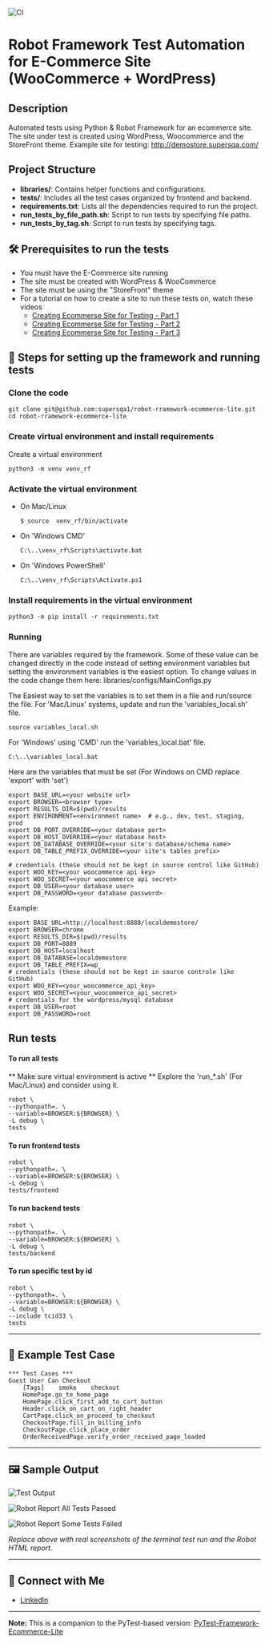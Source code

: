 ![CI](https://github.com/supersqa1/robot-rramework-ecommerce-lite/actions/workflows/robot-ci.yml/badge.svg)
# Robot Framework Test Automation for E-Commerce Site (WooCommerce + WordPress)

## Description
Automated tests using Python & Robot Framework for an ecommerce site. The site under test is created using WordPress, Woocommerce and the StoreFront theme.
Example site for testing: http://demostore.supersqa.com/

## Project Structure
- **libraries/**: Contains helper functions and configurations.
- **tests/**: Includes all the test cases organized by frontend and backend.
- **requirements.txt**: Lists all the dependencies required to run the project.
- **run_tests_by_file_path.sh**: Script to run tests by specifying file paths.
- **run_tests_by_tag.sh**: Script to run tests by specifying tags.

##  🛠 Prerequisites to run the tests
* You must have the E-Commerce site running
* The site must be created with WordPress & WooCommerce
* The site must be using the "StoreFront" theme
* For a tutorial on how to create a site to run these tests on, watch these videos
  * [Creating Ecommerse Site for Testing - Part 1](https://www.youtube.com/watch?v=KhLGXIxeJLI&t=1s&ab_channel=SuperSQA)
  * [Creating Ecommerse Site for Testing - Part 2](https://www.youtube.com/watch?v=w47JR3aoTNw&ab_channel=SuperSQA)
  * [Creating Ecommerse Site for Testing - Part 3](https://www.youtube.com/watch?v=qwCY8UEWqqM&ab_channel=SuperSQA)

## 🚀 Steps for setting up the framework and running tests

### Clone the code
```
git clone git@github.com:supersqa1/robot-rramework-ecommerce-lite.git
cd robot-rramework-ecommerce-lite
```

### Create virtual environment and install requirements
Create a virtual environment
```
python3 -m venv venv_rf
```

### Activate the virtual environment 
  - On Mac/Linux
    ```commandline
    $ source  venv_rf/bin/activate
    ```

  - On 'Windows CMD'
    ```commandline
    C:\..\venv_rf\Scripts\activate.bat
    ```

  - On 'Windows PowerShell'
    ```commandline
    C:\..\venv_rf\Scripts\Activate.ps1
    ```
### Install requirements in the virtual environment
```commandline
python3 -m pip install -r requirements.txt
```

### Running
There are variables required by the framework. 
Some of these value can be changed directly in the code instead of setting environment variables 
but setting the environment variables is the easiest option.
To change values in the code change them here: libraries/configs/MainConfigs.py

The Easiest way to set the variables is to set them in a file and run/source the file.
For 'Mac/Linux' systems, update and run the 'variables_local.sh' file.

```
source variables_local.sh
```

For 'Windows' using 'CMD' run the 'variables_local.bat' file.
```commandline
C:\..\variables_local.bat
```

Here are the variables that must be set
(For Windows on CMD replace 'export' with 'set')
```commandline
export BASE_URL=<your website url>
export BROWSER=<browser type>
export RESULTS_DIR=$(pwd)/results
export ENVIRONMENT=<environment name>  # e.g., dev, test, staging, prod
export DB_PORT_OVERRIDE=<your database port>
export DB_HOST_OVERRIDE=<your database host>
export DB_DATABASE_OVERRIDE=<your site's database/schema name>
export DB_TABLE_PREFIX_OVERRIDE=<your site's tables prefix>

# credentials (these should not be kept in source control like GitHub)
export WOO_KEY=<your woocommerce api key>
export WOO_SECRET=<your woocommerce api secret>
export DB_USER=<your database user>
export DB_PASSWORD=<your database password>
```

Example:
```commandline
export BASE_URL=http://localhost:8888/localdemostore/
export BROWSER=chrome
export RESULTS_DIR=$(pwd)/results
export DB_PORT=8889
export DB_HOST=localhost
export DB_DATABASE=localdemostore
export DB_TABLE_PREFIX=wp_
# credentials (these should not be kept in source controle like GitHub)
export WOO_KEY=<your_woocommerce_api_key>
export WOO_SECRET=<your_woocommerce_api_secret>
# credentials for the wordpress/mysql database
export DB_USER=root
export DB_PASSWORD=root
```

## Run tests
#### To run all tests
** Make sure virtual environment is active
** Explore the 'run_*.sh' (For Mac/Linux) and consider using it.

```commandline
robot \
--pythonpath=. \
--variable=BROWSER:${BROWSER} \
-L debug \
tests
```

#### To run frontend tests
```commandline
robot \
--pythonpath=. \
--variable=BROWSER:${BROWSER} \
-L debug \
tests/frontend
```
#### To run backend tests
```commandline
robot \
--pythonpath=. \
--variable=BROWSER:${BROWSER} \
-L debug \
tests/backend
```

#### To run specific test by id
```commandline
robot \
--pythonpath=. \
--variable=BROWSER:${BROWSER} \
-L debug \
--include tcid33 \
tests
```
---

## 📄 Example Test Case
```robot
*** Test Cases ***
Guest User Can Checkout
    [Tags]    smoke    checkout
    HomePage.go_to_home_page
    HomePage.click_first_add_to_cart_button
    Header.click_on_cart_on_right_header
    CartPage.click_on_proceed_to_checkout
    CheckoutPage.fill_in_billing_info
    CheckoutPage.click_place_order
    OrderReceivedPage.verify_order_received_page_loaded
```

---

## 🖼 Sample Output

![Test Output](./images/robot_output_example.png)

![Robot Report All Tests Passed](./images/robot_report_pass.png)

![Robot Report Some Tests Failed](./images/robot_report_fail.png)

_Replace above with real screenshots of the terminal test run and the Robot HTML report._

---

## 🤝 Connect with Me
- [LinkedIn](https://www.linkedin.com/in/admaskinfu/)

---

**Note:** This is a companion to the PyTest-based version: [PyTest-Framework-Ecommerce-Lite](https://github.com/supersqa1/PyTest-Framework-Ecommerce-Lite)